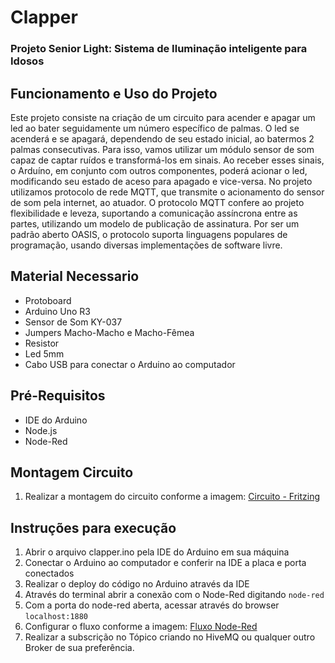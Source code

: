 # Clapper

### Projeto Senior Light: Sistema de Iluminação inteligente para Idosos

## Funcionamento e Uso do Projeto
Este projeto consiste na criação de um circuito para acender e apagar um led ao bater seguidamente um número específico de palmas. O led se acenderá e se apagará, dependendo de seu estado inicial, ao batermos 2 palmas consecutivas. Para isso, vamos utilizar um módulo sensor de som capaz de captar ruídos e transformá-los em sinais. Ao receber esses sinais, o Arduíno, em conjunto com outros componentes, poderá acionar o led, modificando seu estado de aceso para apagado e vice-versa. No projeto utilizamos protocolo de rede MQTT, que transmite o acionamento do sensor de som pela internet, ao atuador. O protocolo MQTT confere ao projeto flexibilidade e leveza, suportando a comunicação assíncrona entre as partes, utilizando um modelo de publicação de assinatura. Por ser um padrão aberto OASIS, o protocolo suporta linguagens populares de programação, usando diversas implementações de software livre.

## Material Necessario
- Protoboard
- Arduino Uno R3
- Sensor de Som KY-037
- Jumpers Macho-Macho e Macho-Fêmea
- Resistor
- Led 5mm
- Cabo USB para conectar o Arduino ao computador

## Pré-Requisitos
- IDE do Arduino
- Node.js
- Node-Red

## Montagem Circuito
1. Realizar a montagem do circuito conforme a imagem: [Circuito - Fritzing](img/clapper_fritzing.png)

## Instruções para execução
1. Abrir o arquivo clapper.ino pela IDE do Arduino em sua máquina
2. Conectar o Arduino ao computador e conferir na IDE a placa e porta conectados
3. Realizar o deploy do código no Arduino através da IDE
4. Através do terminal abrir a conexão com o Node-Red digitando `node-red`
5. Com a porta do node-red aberta, acessar através do browser `localhost:1880`
6. Configurar o fluxo conforme a imagem: [Fluxo Node-Red](img/Fluxo-Node-Red.png)
7. Realizar a subscrição no Tópico criando no HiveMQ ou qualquer outro Broker de sua preferência.
